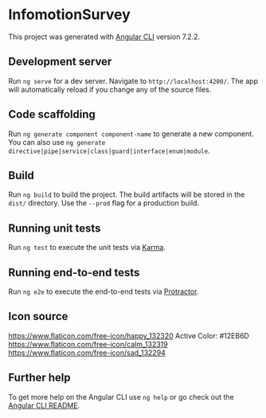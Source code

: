 # InfomotionSurvey

This project was generated with [Angular CLI](https://github.com/angular/angular-cli) version 7.2.2.

## Development server

Run `ng serve` for a dev server. Navigate to `http://localhost:4200/`. The app will automatically reload if you change any of the source files.

## Code scaffolding

Run `ng generate component component-name` to generate a new component. You can also use `ng generate directive|pipe|service|class|guard|interface|enum|module`.

## Build

Run `ng build` to build the project. The build artifacts will be stored in the `dist/` directory. Use the `--prod` flag for a production build.

## Running unit tests

Run `ng test` to execute the unit tests via [Karma](https://karma-runner.github.io).

## Running end-to-end tests

Run `ng e2e` to execute the end-to-end tests via [Protractor](http://www.protractortest.org/).

## Icon source

https://www.flaticon.com/free-icon/happy_132320
Active Color: #12EB6D
https://www.flaticon.com/free-icon/calm_132319
https://www.flaticon.com/free-icon/sad_132294


## Further help

To get more help on the Angular CLI use `ng help` or go check out the [Angular CLI README](https://github.com/angular/angular-cli/blob/master/README.md).
